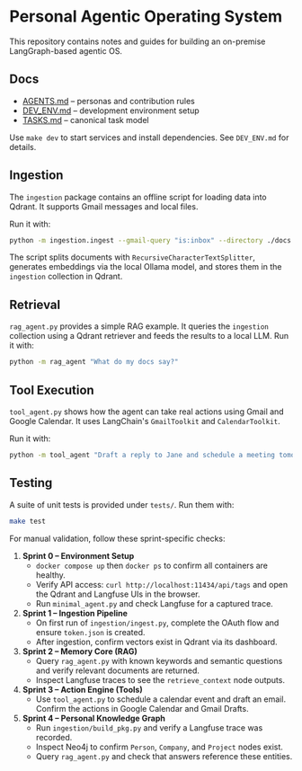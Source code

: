# Personal Agentic Operating System

This repository contains notes and guides for building an on-premise LangGraph-based agentic OS.

## Docs
- [AGENTS.md](AGENTS.md) – personas and contribution rules
- [DEV_ENV.md](DEV_ENV.md) – development environment setup
- [TASKS.md](TASKS.md) – canonical task model

Use `make dev` to start services and install dependencies. See `DEV_ENV.md` for details.

## Ingestion
The `ingestion` package contains an offline script for loading data into Qdrant. It supports Gmail messages and local files.

Run it with:

```bash
python -m ingestion.ingest --gmail-query "is:inbox" --directory ./docs
```

The script splits documents with `RecursiveCharacterTextSplitter`, generates embeddings via the local Ollama model, and stores them in the `ingestion` collection in Qdrant.

## Retrieval
`rag_agent.py` provides a simple RAG example. It queries the `ingestion` collection using a Qdrant retriever and feeds the results to a local LLM. Run it with:

```bash
python -m rag_agent "What do my docs say?"
```

## Tool Execution
`tool_agent.py` shows how the agent can take real actions using Gmail and Google Calendar. It uses LangChain's `GmailToolkit` and `CalendarToolkit`.

Run it with:

```bash
python -m tool_agent "Draft a reply to Jane and schedule a meeting tomorrow"
```

## Testing
A suite of unit tests is provided under `tests/`. Run them with:

```bash
make test
```

For manual validation, follow these sprint-specific checks:

1. **Sprint 0 – Environment Setup**
   - `docker compose up` then `docker ps` to confirm all containers are healthy.
   - Verify API access: `curl http://localhost:11434/api/tags` and open the Qdrant and Langfuse UIs in the browser.
   - Run `minimal_agent.py` and check Langfuse for a captured trace.
2. **Sprint 1 – Ingestion Pipeline**
   - On first run of `ingestion/ingest.py`, complete the OAuth flow and ensure `token.json` is created.
   - After ingestion, confirm vectors exist in Qdrant via its dashboard.
3. **Sprint 2 – Memory Core (RAG)**
   - Query `rag_agent.py` with known keywords and semantic questions and verify relevant documents are returned.
   - Inspect Langfuse traces to see the `retrieve_context` node outputs.
4. **Sprint 3 – Action Engine (Tools)**
   - Use `tool_agent.py` to schedule a calendar event and draft an email. Confirm the actions in Google Calendar and Gmail Drafts.
5. **Sprint 4 – Personal Knowledge Graph**
   - Run `ingestion/build_pkg.py` and verify a Langfuse trace was recorded.
   - Inspect Neo4j to confirm `Person`, `Company`, and `Project` nodes exist.
   - Query `rag_agent.py` and check that answers reference these entities.

